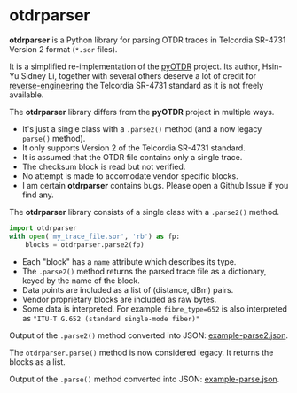 # otdrparser

**otdrparser** is a Python library for parsing OTDR traces in Telcordia SR-4731 Version 2 format (```*.sor``` files).

It is a simplified re-implementation of the [pyOTDR](https://github.com/sid5432/pyOTDR) project. Its author, Hsin-Yu Sidney Li, together with several others deserve a lot of credit for [reverse-engineering](https://morethanfootnotes.blogspot.com/2015/07/the-otdr-optical-time-domain.html) 
the Telcordia SR-4731 standard as it is not freely available. 

The **otdrparser** library differs from the **pyOTDR** project in multiple ways.
* It's just a single class with a ``.parse2()`` method (and a now legacy ``parse()`` method).
* It only supports Version 2 of the Telcordia SR-4731 standard.
* It is assumed that the OTDR file contains only a single trace.
* The checksum block is read but not verified.
* No attempt is made to accomodate vendor specific blocks.
* I am certain **otdrparser** contains bugs. Please open a Github Issue if you find any.

The **otdrparser** library consists of a single class with a ``.parse2()`` method.
```python
import otdrparser
with open('my_trace_file.sor', 'rb') as fp:
    blocks = otdrparser.parse2(fp)
```

* Each "block" has a ```name``` attribute which describes its type.
* The ``.parse2()`` method returns the parsed trace file as a dictionary, keyed by the name of the block.
* Data points are included as a list of (distance, dBm) pairs.
* Vendor proprietary blocks are included as raw bytes.
* Some data is interpreted. For example ```fibre_type=652``` is also interpreted as ```"ITU-T G.652 (standard single-mode fiber)"```

Output of the ``.parse2()`` method converted into JSON: [example-parse2.json](example-parse2.json).

The ``otdrparser.parse()`` method is now considered legacy. It returns the blocks as a list.

Output of the ``.parse()`` method converted into JSON: [example-parse.json](example-parse.json).
